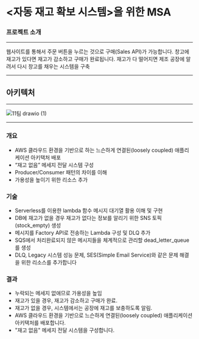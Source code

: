 # <자동 재고 확보 시스템>을 위한 MSA


### 프로젝트 소개

---
웹사이트를 통해서 주문 버튼을 누르는 것으로 구매(Sales API)가 가능합니다.
창고에 재고가 있다면 재고가 감소하고 구매가 완료됩니다.
재고가 다 떨어지면 제조 공장에 알려서 다시 창고를 채우는 시스템을 구축


---

## 아키텍처

---


![11팀 drawio (1)](https://github.com/leesanghoon94/project3-msa/assets/127801771/e30b50c4-9265-4435-b53c-20e4719f632a)


---

### 개요

- AWS 클라우드 환경을 기반으로 하는 느슨하게 연결된(loosely coupled) 애플리케이션 아키택처 배포
- “재고 없음” 메세지 전달 시스템 구성
- Producer/Consumer 패턴의 차이를 이해
- 가용성을 높이기 위한 리소스 추가

 

### 기술
- Serverless를 이용한 lambda 함수 메시지 대기열 활용 이해 및 구현
- DB에 재고가 없을 경우 재고가 없다는 정보를 알리기 위한 SNS 토픽(stock_empty) 생성
- 메시지를 Factory API로 전송하는 Lambda 구성 및 DLQ 추가
- SQS에서 처리완료되지 않은 메시지들을 체계적으로 관리할 dead_letter_queue를 생성
- DLQ, Legacy 시스템 성능 문제, SES(Simple Email Service)와 같은 문제 해결을 위한 리소스를 추가합니다


### 결과

- 누락되는 메세지 없애므로 가용성을 높임
- 재고가 있을 경우, 재고가 감소하고 구매가 완료.
- 재고가 없을 경우, 시스템에서는 공장에 재고를 보충하도록 알림.
- AWS 클라우드 환경을 기반으로 느슨하게 연결된(loosely coupled) 애플리케이션 아키택처를 배포합니다.
- "재고 없음" 메세지 전달 시스템을 구성합니다.
